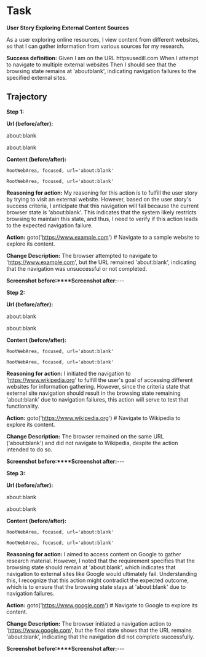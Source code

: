 # Task

**User Story Exploring External Content Sources**

As a user exploring online resources,
I view content from different websites,
so that I can gather information from various sources for my research.

**Success definition:** Given I am on the URL httpsusedill.com
When I attempt to navigate to multiple external websites
Then I should see that the browsing state remains at 'aboutblank', indicating navigation failures to the specified external sites.

## Trajectory

**Step 1:**

**Url (before/after):** 

about:blank

about:blank

**Content (before/after):** 

```
RootWebArea, focused, url='about:blank'
```


```
RootWebArea, focused, url='about:blank'
```
**Reasoning for action:** My reasoning for this action is to fulfill the user story by trying to visit an external website. However, based on the user story's success criteria, I anticipate that this navigation will fail because the current browser state is 'about:blank'. This indicates that the system likely restricts browsing to maintain this state, and thus, I need to verify if this action leads to the expected navigation failure.

**Action:** goto('https://www.example.com') # Navigate to a sample website to explore its content.

**Change Description:** The browser attempted to navigate to 'https://www.example.com', but the URL remained 'about:blank', indicating that the navigation was unsuccessful or not completed.

**Screenshot before:****Screenshot after:**---

**Step 2:**

**Url (before/after):** 

about:blank

about:blank

**Content (before/after):** 

```
RootWebArea, focused, url='about:blank'
```


```
RootWebArea, focused, url='about:blank'
```
**Reasoning for action:** I initiated the navigation to 'https://www.wikipedia.org' to fulfill the user's goal of accessing different websites for information gathering. However, since the criteria state that external site navigation should result in the browsing state remaining 'about:blank' due to navigation failures, this action will serve to test that functionality.

**Action:** goto('https://www.wikipedia.org') # Navigate to Wikipedia to explore its content.

**Change Description:** The browser remained on the same URL ('about:blank') and did not navigate to Wikipedia, despite the action intended to do so.

**Screenshot before:****Screenshot after:**---

**Step 3:**

**Url (before/after):** 

about:blank

about:blank

**Content (before/after):** 

```
RootWebArea, focused, url='about:blank'
```


```
RootWebArea, focused, url='about:blank'
```
**Reasoning for action:** I aimed to access content on Google to gather research material. However, I noted that the requirement specifies that the browsing state should remain at 'about:blank', which indicates that navigation to external sites like Google would ultimately fail. Understanding this, I recognize that this action might contradict the expected outcome, which is to ensure that the browsing state stays at 'about:blank' due to navigation failures.

**Action:** goto('https://www.google.com') # Navigate to Google to explore its content.

**Change Description:** The browser initiated a navigation action to 'https://www.google.com', but the final state shows that the URL remains 'about:blank', indicating that the navigation did not complete successfully.

**Screenshot before:****Screenshot after:**---

